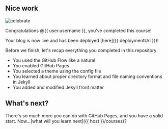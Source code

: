 ## Nice work

![celebrate](https://octodex.github.com/images/constructocat2.jpg)

Congratulations @{{ user.username }}, you've completed this course!

Your blog is now live and has been deployed [here]({{ deploymentUrl }})!

Before we finish, let's recap everything you completed in this repository

- You used the GitHub Flow like a natural
- You enabled GitHub Pages
- You selected a theme using the config file
- You learned about proper directory format and file naming conventions in Jekyll
- You added and modified Jekyll front matter


## What's next?
There's so much more you can do with GitHub Pages, and you have a solid start. Now...[what will you learn next]({{ host }}/courses)?
